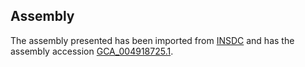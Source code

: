 
Assembly
--------

The assembly presented has been imported from 
[INSDC](http://www.insdc.org) and has the assembly accession
[GCA\_004918725.1](http://www.ebi.ac.uk/ena/data/view/GCA_004918725.1).


